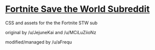 # [Fortnite Save the World Subreddit](https://www.reddit.com/r/FORTnITE/)

CSS and assets for the the Fortnite STW sub

original by /u/JejuneKai and /u/MCiLuZiioNz

modified/managed by /u/aFrequ
